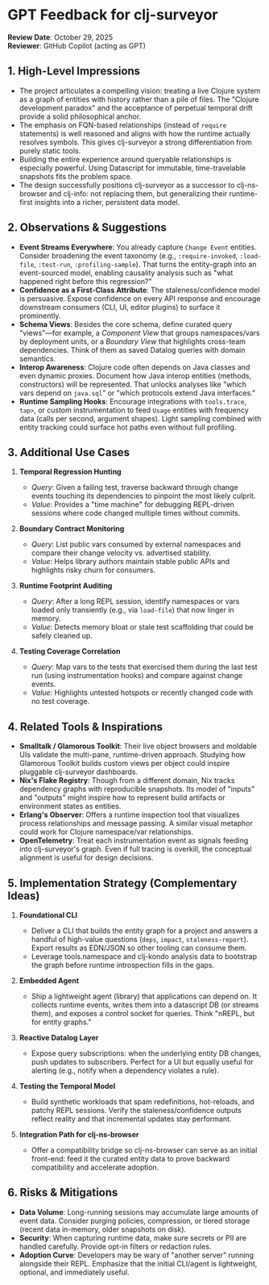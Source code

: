 # GPT Feedback for clj-surveyor

**Review Date**: October 29, 2025  
**Reviewer**: GitHub Copilot (acting as GPT)

## 1. High-Level Impressions

- The project articulates a compelling vision: treating a live Clojure system as a graph of entities with history rather than a pile of files. The "Clojure development paradox" and the acceptance of perpetual temporal drift provide a solid philosophical anchor.
- The emphasis on FQN-based relationships (instead of `require` statements) is well reasoned and aligns with how the runtime actually resolves symbols. This gives clj-surveyor a strong differentiation from purely static tools.
- Building the entire experience around queryable relationships is especially powerful. Using Datascript for immutable, time-travelable snapshots fits the problem space.
- The design successfully positions clj-surveyor as a successor to clj-ns-browser and clj-info: not replacing them, but generalizing their runtime-first insights into a richer, persistent data model.

## 2. Observations & Suggestions

- **Event Streams Everywhere**: You already capture `Change Event` entities. Consider broadening the event taxonomy (e.g., `:require-invoked`, `:load-file`, `:test-run`, `:profiling-sample`). That turns the entity-graph into an event-sourced model, enabling causality analysis such as "what happened right before this regression?"
- **Confidence as a First-Class Attribute**: The staleness/confidence model is persuasive. Expose confidence on every API response and encourage downstream consumers (CLI, UI, editor plugins) to surface it prominently.
- **Schema Views**: Besides the core schema, define curated query "views"—for example, a *Component View* that groups namespaces/vars by deployment units, or a *Boundary View* that highlights cross-team dependencies. Think of them as saved Datalog queries with domain semantics.
- **Interop Awareness**: Clojure code often depends on Java classes and even dynamic proxies. Document how Java interop entities (methods, constructors) will be represented. That unlocks analyses like "which vars depend on `java.sql`" or "which protocols extend Java interfaces."
- **Runtime Sampling Hooks**: Encourage integrations with `tools.trace`, `tap>`, or custom instrumentation to feed `Usage` entities with frequency data (calls per second, argument shapes). Light sampling combined with entity tracking could surface hot paths even without full profiling.

## 3. Additional Use Cases

1. **Temporal Regression Hunting**
   - *Query*: Given a failing test, traverse backward through change events touching its dependencies to pinpoint the most likely culprit.
   - *Value*: Provides a "time machine" for debugging REPL-driven sessions where code changed multiple times without commits.

2. **Boundary Contract Monitoring**
   - *Query*: List public vars consumed by external namespaces and compare their change velocity vs. advertised stability.
   - *Value*: Helps library authors maintain stable public APIs and highlights risky churn for consumers.

3. **Runtime Footprint Auditing**
   - *Query*: After a long REPL session, identify namespaces or vars loaded only transiently (e.g., via `load-file`) that now linger in memory.
   - *Value*: Detects memory bloat or stale test scaffolding that could be safely cleaned up.

4. **Testing Coverage Correlation**
   - *Query*: Map vars to the tests that exercised them during the last test run (using instrumentation hooks) and compare against change events.
   - *Value*: Highlights untested hotspots or recently changed code with no test coverage.

## 4. Related Tools & Inspirations

- **Smalltalk / Glamorous Toolkit**: Their live object browsers and moldable UIs validate the multi-pane, runtime-driven approach. Studying how Glamorous Toolkit builds custom views per object could inspire pluggable clj-surveyor dashboards.
- **Nix's Flake Registry**: Though from a different domain, Nix tracks dependency graphs with reproducible snapshots. Its model of "inputs" and "outputs" might inspire how to represent build artifacts or environment states as entities.
- **Erlang's Observer**: Offers a runtime inspection tool that visualizes process relationships and message passing. A similar visual metaphor could work for Clojure namespace/var relationships.
- **OpenTelemetry**: Treat each instrumentation event as signals feeding into clj-surveyor's graph. Even if full tracing is overkill, the conceptual alignment is useful for design decisions.

## 5. Implementation Strategy (Complementary Ideas)

1. **Foundational CLI**
   - Deliver a CLI that builds the entity graph for a project and answers a handful of high-value questions (`deps`, `impact`, `staleness-report`). Export results as EDN/JSON so other tooling can consume them.
   - Leverage tools.namespace and clj-kondo analysis data to bootstrap the graph before runtime introspection fills in the gaps.

2. **Embedded Agent**
   - Ship a lightweight agent (library) that applications can depend on. It collects runtime events, writes them into a datascript DB (or streams them), and exposes a control socket for queries. Think "nREPL, but for entity graphs."

3. **Reactive Datalog Layer**
   - Expose query subscriptions: when the underlying entity DB changes, push updates to subscribers. Perfect for a UI but equally useful for alerting (e.g., notify when a dependency violates a rule).

4. **Testing the Temporal Model**
   - Build synthetic workloads that spam redefinitions, hot-reloads, and patchy REPL sessions. Verify the staleness/confidence outputs reflect reality and that incremental updates stay performant.

5. **Integration Path for clj-ns-browser**
   - Offer a compatibility bridge so clj-ns-browser can serve as an initial front-end: feed it the curated entity data to prove backward compatibility and accelerate adoption.

## 6. Risks & Mitigations

- **Data Volume**: Long-running sessions may accumulate large amounts of event data. Consider purging policies, compression, or tiered storage (recent data in-memory, older snapshots on disk).
- **Security**: When capturing runtime data, make sure secrets or PII are handled carefully. Provide opt-in filters or redaction rules.
- **Adoption Curve**: Developers may be wary of "another server" running alongside their REPL. Emphasize that the initial CLI/agent is lightweight, optional, and immediately useful.
